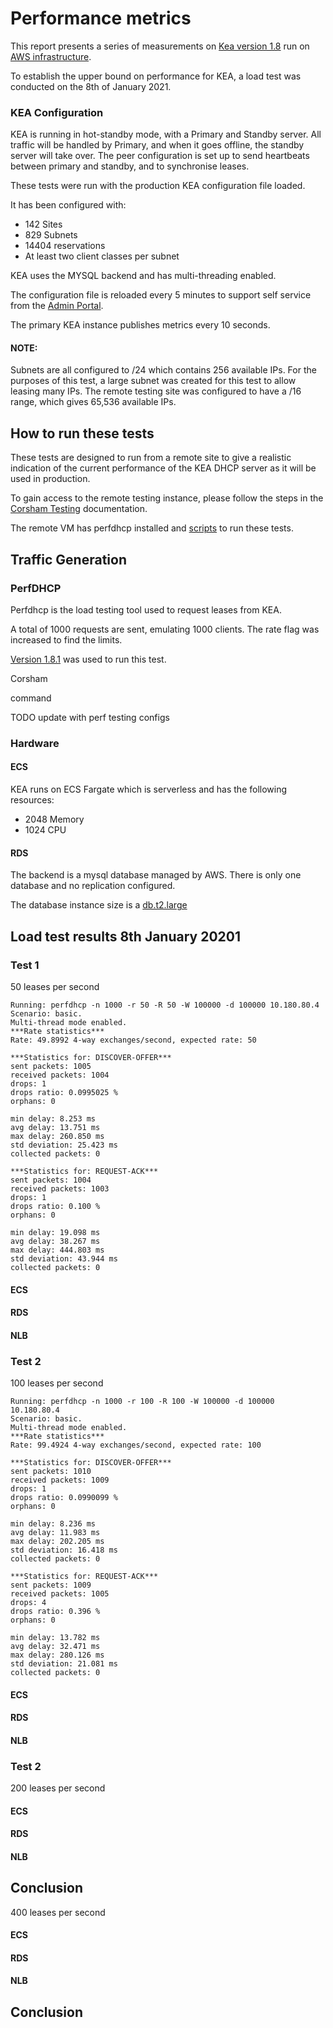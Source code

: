 # Performance metrics

This report presents a series of measurements on [Kea version 1.8](https://github.com/ministryofjustice/staff-device-dhcp-server/blob/main/dhcp-service/Dockerfile) run on [AWS infrastructure](./README.md).

To establish the upper bound on performance for KEA, a load test was conducted on the 8th of January 2021.

### KEA Configuration

KEA is running in hot-standby mode, with a Primary and Standby server. All traffic will be handled by Primary, and when it goes offline, the standby server will take over. The peer configuration is set up to send heartbeats between primary and standby, and to synchronise leases.

These tests were run with the production KEA configuration file loaded.

It has been configured with: 

- 142 Sites
- 829 Subnets 
- 14404 reservations 
- At least two client classes per subnet

KEA uses the MYSQL backend and has multi-threading enabled.

The configuration file is reloaded every 5 minutes to support self service from the [Admin Portal](https://github.com/ministryofjustice/staff-device-dns-dhcp-admin).

The primary KEA instance publishes metrics every 10 seconds.

#### NOTE:
Subnets are all configured to /24 which contains 256 available IPs.
For the purposes of this test, a large subnet was created for this test to allow leasing many IPs.
The remote testing site was configured to have a /16 range, which gives 65,536 available IPs.

## How to run these tests

These tests are designed to run from a remote site to give a realistic indication of the current performance of the KEA DHCP server as it will be used in production.

To gain access to the remote testing instance, please follow the steps in the [Corsham Testing](./corsham-test.md) documentation.

The remote VM has perfdhcp installed and [scripts](https://kea.readthedocs.io/en/latest/man/perfdhcp.8.html) to run these tests.

## Traffic Generation

### PerfDHCP

Perfdhcp is the load testing tool used to request leases from KEA.

A total of 1000 requests are sent, emulating 1000 clients.
The rate flag was increased to find the limits.

[Version 1.8.1](https://kea.readthedocs.io/en/latest/man/perfdhcp.8.html) was used to run this test.

Corsham

command 

TODO update with perf testing configs


### Hardware

#### ECS

KEA runs on ECS Fargate which is serverless and has the following resources:

- 2048 Memory
- 1024 CPU

#### RDS

The backend is a mysql database managed by AWS. There is only one database and no replication configured.

The database instance size is a [db.t2.large](https://aws.amazon.com/rds/instance-types/)

## Load test results 8th January 20201

### Test 1

50 leases per second

```
Running: perfdhcp -n 1000 -r 50 -R 50 -W 100000 -d 100000 10.180.80.4
Scenario: basic.
Multi-thread mode enabled.
***Rate statistics***
Rate: 49.8992 4-way exchanges/second, expected rate: 50

***Statistics for: DISCOVER-OFFER***
sent packets: 1005
received packets: 1004
drops: 1
drops ratio: 0.0995025 %
orphans: 0

min delay: 8.253 ms
avg delay: 13.751 ms
max delay: 260.850 ms
std deviation: 25.423 ms
collected packets: 0

***Statistics for: REQUEST-ACK***
sent packets: 1004
received packets: 1003
drops: 1
drops ratio: 0.100 %
orphans: 0

min delay: 19.098 ms
avg delay: 38.267 ms
max delay: 444.803 ms
std deviation: 43.944 ms
collected packets: 0

```

#### ECS 

#### RDS

#### NLB

### Test 2

100 leases per second

```
Running: perfdhcp -n 1000 -r 100 -R 100 -W 100000 -d 100000 10.180.80.4
Scenario: basic.
Multi-thread mode enabled.
***Rate statistics***
Rate: 99.4924 4-way exchanges/second, expected rate: 100

***Statistics for: DISCOVER-OFFER***
sent packets: 1010
received packets: 1009
drops: 1
drops ratio: 0.0990099 %
orphans: 0

min delay: 8.236 ms
avg delay: 11.983 ms
max delay: 202.205 ms
std deviation: 16.418 ms
collected packets: 0

***Statistics for: REQUEST-ACK***
sent packets: 1009
received packets: 1005
drops: 4
drops ratio: 0.396 %
orphans: 0

min delay: 13.782 ms
avg delay: 32.471 ms
max delay: 280.126 ms
std deviation: 21.081 ms
collected packets: 0

```

#### ECS 

#### RDS

#### NLB

### Test 2

200 leases per second
#### ECS 

#### RDS

#### NLB

## Conclusion

400 leases per second
#### ECS 

#### RDS

#### NLB

## Conclusion
